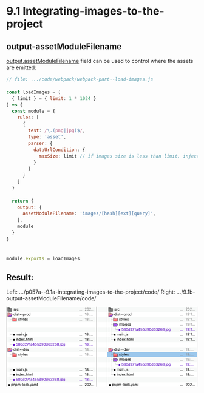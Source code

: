 # 9.1 Integrating-images-to-the-project

## output-assetModuleFilename

[output.assetModuleFilename](https://webpack.js.org/configuration/output/#outputassetmodulefilename) field can be used to control where the assets are emitted:

```js
// file: .../code/webpack/webpack-part--load-images.js

const loadImages = (
  { limit } = { limit: 1 * 1024 }
) => {
  const module = {
    rules: [
      {
        test: /\.(png|jpg)$/,
        type: 'asset',
        parser: {
          dataUrlCondition: {
            maxSize: limit // if images size is less than limit, injected into the bundle as a Base64-encoded string.
          }
        }
      }
    ]
  }

  return {
    output: {
      assetModuleFilename: 'images/[hash][ext][query]',  
    },
    module
  }
}


module.exports = loadImages
```



## Result:

Left: .../p057a--9.1a-integrating-images-to-the-project/code/
Right: .../9.1b-output-assetModuleFilename/code/

![](./documents/before-after--w-assetModuleFilename.png)



